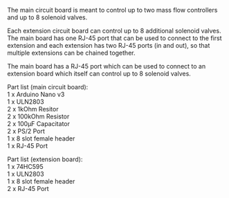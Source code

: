 The main circuit board is meant to control up to two mass flow controllers and up to 8 solenoid valves.

Each extension circuit board can control up to 8 additional solenoid valves. The main board has one RJ-45 port that can be used to connect to the first extension and each extension has two RJ-45 ports (in and out), so that multiple extensions can be chained together.

The main board has a RJ-45 port which can be used to connect to an extension board which itself can control up to 8 solenoid valves.
  
Part list (main circuit board):  
1 x Arduino Nano v3  
1 x ULN2803  
2 x 1kOhm Resitor  
2 x 100kOhm Resistor  
2 x 100µF Capacitator  
2 x PS/2 Port  
1 x 8 slot female header  
1 x RJ-45 Port  
  
Part list (extension board):  
1 x 74HC595  
1 x ULN2803  
1 x 8 slot female header  
2 x RJ-45 Port  
